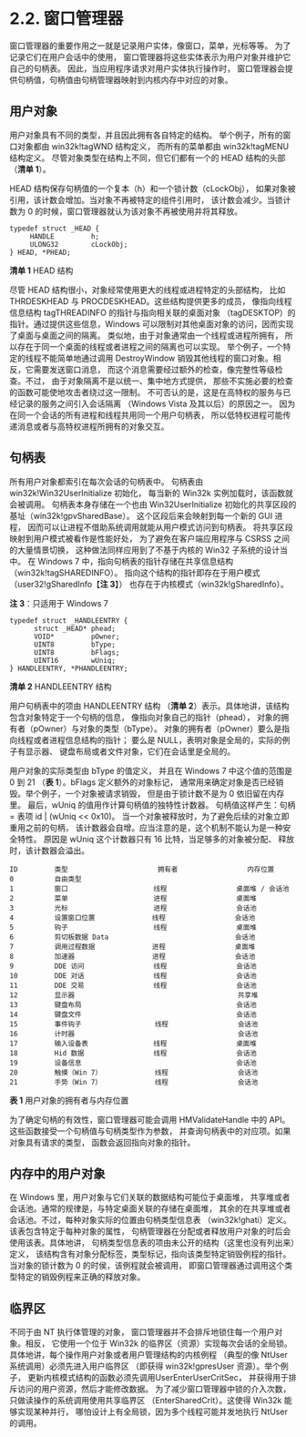 # 2.2. 窗口管理器

窗口管理器的重要作用之一就是记录用户实体，像窗口，菜单，光标等等。
为了记录它们在用户会话中的使用，
窗口管理器将这些实体表示为用户对象并维护它自己的句柄表。
因此，当应用程序请求对用户实体执行操作时，
窗口管理器会提供句柄值，句柄值由句柄管理器映射到内核内存中对应的对象。

## 用户对象

用户对象具有不同的类型，并且因此拥有各自特定的结构。
举个例子，所有的窗口对象都由 win32k!tagWND 结构定义，
而所有的菜单都由 win32k!tagMENU 结构定义。
尽管对象类型在结构上不同，但它们都有一个的 HEAD 结构的头部（__清单 1__）。

HEAD 结构保存句柄值的一个复本（h）和一个锁计数（cLockObj），
如果对象被引用，该计数会增加。当对象不再被特定的组件引用时，
该计数会减少。当锁计数为 0 的时候，窗口管理器就认为该对象不再被使用并将其释放。

```
typedef struct _HEAD {
     HANDLE         h;
     ULONG32        cLockObj;
} HEAD, *PHEAD;
```

__清单 1__ HEAD 结构

尽管 HEAD 结构很小，对象经常使用更大的线程或进程特定的头部结构，
比如 THRDESKHEAD 与 PROCDESKHEAD。这些结构提供更多的成员，
像指向线程信息结构 tagTHREADINFO 的指针与指向相关联的桌面对象
（tagDESKTOP）的指针。通过提供这些信息，Windows
可以限制对其他桌面对象的访问，因而实现了桌面与桌面之间的隔离。
类似地，由于对象通常由一个线程或进程所拥有，
所以存在于同一个桌面的线程或者进程之间的隔离也可以实现。
举个例子，一个特定的线程不能简单地通过调用 DestroyWindow
销毁其他线程的窗口对象。相反，它需要发送窗口消息，
而这个消息需要经过额外的检查，像完整性等级检查。不过，
由于对象隔离不是以统一、集中地方式提供，
那些不实施必要的检查的函数可能使地攻击者绕过这一限制。
不可否认的是，这是在高特权的服务与已经记录的服务之间引入会话隔离
（Windows Vista 及其以后）的原因之一。
因为在同一个会话的所有进程和线程共用同一个用户句柄表，
所以低特权进程可能传递消息或者与高特权进程所拥有的对象交互。

## 句柄表

所有用户对象都索引在每次会话的句柄表中。
句柄表由 win32k!Win32UserInitialize 初始化，
每当新的 Win32k 实例加载时，该函数就会被调用。
句柄表本身存储在一个也由 Win32UserInitialize
初始化的共享区段的基址（win32k!gpvSharedBase）。
这个区段后来会映射到每一个新的 GUI 进程，
因而可以让进程不借助系统调用就能从用户模式访问到句柄表。
将共享区段映射到用户模式被看作是性能好处，
为了避免在客户端应用程序与 CSRSS 之间的大量情景切换，
这种做法同样应用到了不基于内核的 Win32 子系统的设计当中。
在 Windows 7 中，指向句柄表的指针存储在共享信息结构
（win32k!tagSHAREDINFO）。
指向这个结构的指针即存在于用户模式
（user32!gSharedInfo【__注 3__】）
也存在于内核模式（win32k!gSharedInfo）。

__注 3__：只适用于 Windows 7

```
typedef struct _HANDLEENTRY {
      struct _HEAD* phead;
      VOID*         pOwner;
      UINT8         bType;
      UINT8         bFlags;
      UINT16        wUniq;
} HANDLEENTRY, *PHANDLEENTRY;
```
__清单 2__ HANDLEENTRY 结构

用户句柄表中的项由 HANDLEENTRY 结构
（__清单 2__）表示。具体地讲，该结构包含对象特定于一个句柄的信息，
像指向对象自己的指针（phead），
对象的拥有者（pOwner）与对象的类型（bType）。
对象的拥有者（pOwner）要么是指向线程或者进程信息结构的指针；
要么是 NULL，表明对象是全局的，实际的例子有显示器、
键盘布局或者文件对象，它们在会话里是全局的。

用户对象的实际类型由 bType 的值定义，
并且在 Windows 7 中这个值的范围是 0 到 21
（__表 1__）。bFlags 定义额外的对象标记，
通常用来确定对象是否已经销毁。举个例子，一个对象被请求销毁，
但是由于锁计数不是为 0 依旧留在内存里。
最后，wUniq 的值用作计算句柄值的独特性计数器。
句柄值这样产生：句柄 = 表项 id | (wUniq << 0x10)。
当一个对象被释放时，为了避免后续的对象立即重用之前的句柄，
该计数器会自增。应当注意的是，这个机制不能认为是一种安全特性。
原因是 wUniq 这个计数器只有 16 比特，当足够多的对象被分配、
释放时，该计数器会溢出。

```
ID         类型                      拥有者                 内存位置
0          自由类型
1          窗口                     线程                 桌面堆 / 会话池
2          菜单                     进程                 桌面堆
3          光标                     进程                 会话池
4          设置窗口位置              线程                 会话池
5          钩子                     线程                 桌面堆
6          剪切板数据 Data                               会话池
7          调用过程数据              进程                 桌面堆
8          加速器                   进程                 会话池
9          DDE 访问                 线程                 会话池
10         DDE 对话                 线程                 会话池
11         DDE 交易                 线程                 会话池
12         显示器                                        共享堆
13         键盘布局                                      会话池
14         键盘文件                                      会话池
15         事件钩子                  线程                 会话池
16         计时器                                        会话池
17         输入设备表                线程                 桌面堆
18         Hid 数据                 线程                 会话池
19         设备信息                                      会话池
20         触摸（Win 7）             线程                 会话池
21         手势（Win 7）             线程                 会话池
```

__表 1__ 用户对象的拥有者与内存位置

为了确定句柄的有效性，窗口管理器可能会调用
HMValidateHandle 中的 API。这些函数接受一个句柄值与句柄类型作为参数，
并查询句柄表中的对应项。如果对象具有请求的类型，
函数会返回指向对象的指针。

## 内存中的用户对象

在 Windows 里，用户对象与它们关联的数据结构可能位于桌面堆，
共享堆或者会话池。通常的规律是，与特定桌面关联的存储在桌面堆，
其余的在共享堆或者会话池。不过，每种对象实际的位置由句柄类型信息表
（win32k!ghati）定义。该表包含特定于每种对象的属性，
句柄管理器在分配或者释放用户对象的时后会使用该表。具体地讲，
句柄类型信息表的项由未公开的结构（这里也没有列出来）定义，
该结构含有对象分配标签，类型标记，指向该类型特定销毁例程的指针。
当对象的锁计数为 0 的时侯，该例程就会被调用，
即窗口管理器通过调用这个类型特定的销毁例程来正确的释放对象。

## 临界区

不同于由 NT 执行体管理的对象，
窗口管理器并不会排斥地锁住每一个用户对象。相反，
它使用一个位于 Win32k 的临界区（资源）实现每次会话的全局锁。
具体地讲，每个操作用户对象或者用户管理结构的内核例程
（典型的像 NtUser 系统调用）必须先进入用户临界区
（即获得 win32k!gpresUser 资源）。举个例子，
更新内核模式结构的函数必须先调用UserEnterUserCritSec，
并获得用于排斥访问的用户资源，然后才能修改数据。
为了减少窗口管理器中锁的介入次数，只做读操作的系统调用使用共享临界区
（EnterSharedCrit）。这使得 Win32k 能够实现某种并行，
哪怕设计上有全局锁，因为多个线程可能并发地执行 NtUser 的调用。
